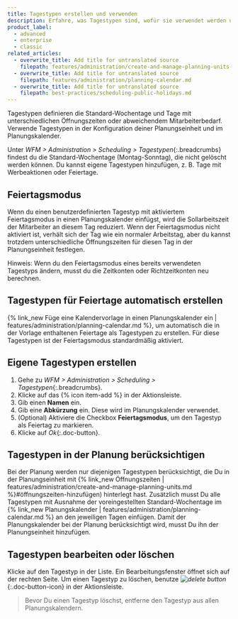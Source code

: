 ```yaml
---
title: Tagestypen erstellen und verwenden
description: Erfahre, was Tagestypen sind, wofür sie verwendet werden und wie Du sie erstellen, bearbeiten und löschen kannst.
product_label:
  - advanced
  - enterprise
  - classic
related_articles:
  - overwrite_title: Add title for untranslated source
    filepath: features/administration/create-and-manage-planning-units.md
  - overwrite_title: Add title for untranslated source
    filepath: features/administration/planning-calendar.md
  - overwrite_title: Add title for untranslated source
    filepath: best-practices/scheduling-public-holidays.md
---
```


Tagestypen definieren die Standard-Wochentage und Tage mit unterschiedlichen Öffnungszeiten oder abweichendem Mitarbeiterbedarf. Verwende Tagestypen in der Konfiguration deiner Planungseinheit und im Planungskalender.

Unter _WFM > Administration > Scheduling > Tagestypen_{:.breadcrumbs} findest du die Standard-Wochentage (Montag-Sonntag), die nicht gelöscht werden können. Du kannst eigene Tagestypen hinzufügen, z.&nbsp;B. Tage mit Werbeaktionen oder Feiertage.

## Feiertagsmodus

Wenn du einen benutzerdefinierten Tagestyp mit aktiviertem Feiertagsmodus in einen Planungskalender einfügst, wird die Sollarbeitszeit der Mitarbeiter an diesem Tag reduziert. Wenn der Feiertagsmodus nicht aktiviert ist, verhält sich der Tag wie ein normaler Arbeitstag, aber du kannst trotzdem unterschiedliche Öffnungszeiten für diesen Tag in der Planungseinheit festlegen.

Hinweis: Wenn du den Feiertagsmodus eines bereits verwendeten Tagestyps ändern, musst du die Zeitkonten oder Richtzeitkonten neu berechnen.

## Tagestypen für Feiertage automatisch erstellen

{% link_new Füge eine Kalendervorlage in einen Planungskalender ein | features/administration/planning-calendar.md %}, um automatisch die in der Vorlage enthaltenen Feiertage als Tagestypen zu erstellen. Für diese Tagestypen ist der Feiertagsmodus standardmäßig aktiviert.

## Eigene Tagestypen erstellen

1. Gehe zu _WFM > Administration > Scheduling > Tagestypen_{:.breadcrumbs}.
2. Klicke auf das {% icon item-add %} in der Aktionsleiste.
3. Gib einen **Namen** ein.
4. Gib eine **Abkürzung** ein. Diese wird im Planungskalender verwendet.
5. (Optional) Aktiviere die Checkbox **Feiertagsmodus**, um den Tagestyp als Feiertag zu markieren.
6. Klicke auf _Ok_{:.doc-button}.

## Tagestypen in der Planung berücksichtigen

Bei der Planung werden nur diejenigen Tagestypen berücksichtigt, die Du in der Planungseinheit mit {% link_new Öffnungszeiten | features/administration/create-and-manage-planning-units.md %}#öffnungszeiten-hinzufügen) hinterlegt hast. Zusätzlich musst Du alle Tagestypen mit Ausnahme der voreingestellten Standard-Wochentage im {% link_new Planungskalender | features/administration/planning-calendar.md %} an den jeweiligen Tagen einfügen. Damit der Planungskalender bei der Planung berücksichtigt wird, musst Du ihn der Planungseinheit hinzufügen.

## Tagestypen bearbeiten oder löschen

Klicke auf den Tagestyp in der Liste. Ein Bearbeitungsfenster öffnet sich auf der rechten Seite. Um einen Tagestyp zu löschen, benutze _![delete button](/assets/img/common/item-delete.gif)_{:.doc-button-icon} in der Aktionsleiste.

> Bevor Du einen Tagestyp löschst, entferne den Tagestyp aus allen Planungskalendern.
